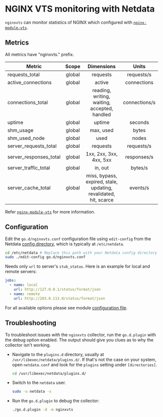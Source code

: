 <!--
title: "NGINX VTS monitoring"
custom_edit_url: "https://github.com/netdata/go.d.plugin/edit/master/modules/nginxvts/README.md"
sidebar_label: "NGINX VTS"
learn_status: "Published"
learn_topic_type: "References"
learn_rel_path: "Integrations/Monitoring/Webapps"
-->

# NGINX VTS monitoring with Netdata

`nginxvts` can monitor statistics of NGINX which configured
with [`nginx-module-vts`](https://github.com/vozlt/nginx-module-vts).

## Metrics

All metrics have "nginxvts." prefix.

| Metric                 | Scope  |                            Dimensions                            |     Units     |
|------------------------|:------:|:----------------------------------------------------------------:|:-------------:|
| requests_total         | global |                             requests                             |  requests/s   |
| active_connections     | global |                              active                              |  connections  |
| connections_total      | global |           reading, writing, waiting, accepted, handled           | connections/s |
| uptime                 | global |                              uptime                              |    seconds    |
| shm_usage              | global |                            max, used                             |     bytes     |
| shm_used_node          | global |                               used                               |     nodes     |
| server_requests_total  | global |                             requests                             |  requests/s   |
| server_responses_total | global |                     1xx, 2xx, 3xx, 4xx, 5xx                      |  responses/s  |
| server_traffic_total   | global |                             in, out                              |    bytes/s    |
| server_cache_total     | global | miss, bypass, expired, stale, updating, revalidated, hit, scarce |   events/s    |

Refer [`nginx-module-vts`](https://github.com/vozlt/nginx-module-vts#json) for more information.

## Configuration

Edit the `go.d/nginxvts.conf` configuration file using `edit-config` from the
Netdata [config directory](https://learn.netdata.cloud/docs/configure/nodes), which is typically at `/etc/netdata`.

```bash
cd /etc/netdata # Replace this path with your Netdata config directory
sudo ./edit-config go.d/nginxvts.conf
```

Needs only `url` to server's `stub_status`. Here is an example for local and remote servers:

```yaml
jobs:
  - name: local
    url: http://127.0.0.1/status/format/json
  - name: remote
    url: http://203.0.113.0/status/format/json
```

For all available options please see
module [configuration file](https://github.com/netdata/go.d.plugin/blob/master/config/go.d/nginxvts.conf).

## Troubleshooting

To troubleshoot issues with the `nginxvts` collector, run the `go.d.plugin` with the debug option enabled. The output
should give you clues as to why the collector isn't working.

- Navigate to the `plugins.d` directory, usually at `/usr/libexec/netdata/plugins.d/`. If that's not the case on
  your system, open `netdata.conf` and look for the `plugins` setting under `[directories]`.

  ```bash
  cd /usr/libexec/netdata/plugins.d/
  ```

- Switch to the `netdata` user.

  ```bash
  sudo -u netdata -s
  ```

- Run the `go.d.plugin` to debug the collector:

  ```bash
  ./go.d.plugin -d -m nginxvts
  ```
